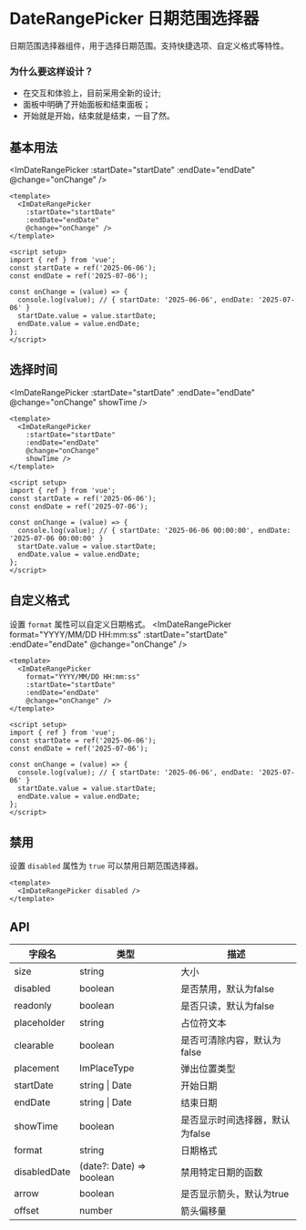 # DateRangePicker 日期范围选择器

日期范围选择器组件，用于选择日期范围。支持快捷选项、自定义格式等特性。

### 为什么要这样设计？

- 在交互和体验上，目前采用全新的设计;
- 面板中明确了开始面板和结束面板；
- 开始就是开始，结束就是结束，一目了然。

<script setup>
import {ref} from 'vue'
const startDate = ref('2025-06-06')
const endDate = ref('2025-07-06')
</script>

## 基本用法

<ImDateRangePicker
:startDate="startDate"
:endDate="endDate"
@change="onChange" />

```vue
<template>
  <ImDateRangePicker
    :startDate="startDate"
    :endDate="endDate"
    @change="onChange" />
</template>

<script setup>
import { ref } from 'vue';
const startDate = ref('2025-06-06');
const endDate = ref('2025-07-06');

const onChange = (value) => {
  console.log(value); // { startDate: '2025-06-06', endDate: '2025-07-06' }
  startDate.value = value.startDate;
  endDate.value = value.endDate;
};
</script>
```

## 选择时间

<ImDateRangePicker
:startDate="startDate"
:endDate="endDate"
@change="onChange"
showTime />

```vue
<template>
  <ImDateRangePicker
    :startDate="startDate"
    :endDate="endDate"
    @change="onChange"
    showTime />
</template>

<script setup>
import { ref } from 'vue';
const startDate = ref('2025-06-06');
const endDate = ref('2025-07-06');

const onChange = (value) => {
  console.log(value); // { startDate: '2025-06-06 00:00:00', endDate: '2025-07-06 00:00:00' }
  startDate.value = value.startDate;
  endDate.value = value.endDate;
};
</script>
```

## 自定义格式

设置 `format` 属性可以自定义日期格式。
<ImDateRangePicker
format="YYYY/MM/DD HH:mm:ss"
:startDate="startDate"
:endDate="endDate"
@change="onChange" />

```vue
<template>
  <ImDateRangePicker
    format="YYYY/MM/DD HH:mm:ss"
    :startDate="startDate"
    :endDate="endDate"
    @change="onChange" />
</template>

<script setup>
import { ref } from 'vue';
const startDate = ref('2025-06-06');
const endDate = ref('2025-07-06');

const onChange = (value) => {
  console.log(value); // { startDate: '2025-06-06', endDate: '2025-07-06' }
  startDate.value = value.startDate;
  endDate.value = value.endDate;
};
</script>
```

## 禁用

设置 `disabled` 属性为 `true` 可以禁用日期范围选择器。

<ImDateRangePicker disabled />

```vue
<template>
  <ImDateRangePicker disabled />
</template>
```

## API


| 字段名         | 类型                           | 描述                                                                 |
|----------------|--------------------------------|----------------------------------------------------------------------|
| size           | string                         | 大小                                                                 |
| disabled       | boolean                        | 是否禁用，默认为false                                              |
| readonly       | boolean                        | 是否只读，默认为false                                              |
| placeholder    | string                         | 占位符文本                                                         |
| clearable      | boolean                        | 是否可清除内容，默认为false                                        |
| placement      | ImPlaceType                    | 弹出位置类型                                                       |
| startDate      | string \| Date                 | 开始日期                                                           |
| endDate        | string \| Date                 | 结束日期                                                           |
| showTime       | boolean                        | 是否显示时间选择器，默认为false                                    |
| format         | string                         | 日期格式                                                           |
| disabledDate   | (date?: Date) => boolean       | 禁用特定日期的函数                                               |
| arrow          | boolean                        | 是否显示箭头，默认为true                                           |
| offset         | number                         | 箭头偏移量                                                         |
